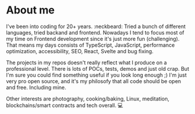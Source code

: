 # About me

I've been into coding for 20+ years. :neckbeard: Tried a bunch of different languages, tried backand and frontend. Nowadays I tend to focus most of my time on Frontend development since it's just more fun (challenging). That means my days consists of TypeScript, JavaScript, performance optimization, accessibility, SEO, React, Svelte and bug fixing.

The projects in my repos doesn't really reflect what I produce on a professional level. There is lots of POCs, tests, demos and just old crap. But I'm sure you could find something useful if you look long enough ;) I'm just very pro open source, and it's my philosofy that all code should be open and free. Including mine.

Other interests are photography, cooking/baking, Linux, meditation, blockchains/smart contracts and tech overall. :computer:
